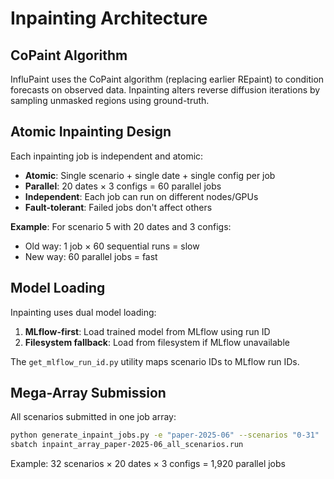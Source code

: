 # Inpainting Architecture

## CoPaint Algorithm

InfluPaint uses the CoPaint algorithm (replacing earlier REpaint) to condition forecasts on observed data. Inpainting alters reverse diffusion iterations by sampling unmasked regions using ground-truth.

## Atomic Inpainting Design

Each inpainting job is independent and atomic:

- **Atomic**: Single scenario + single date + single config per job
- **Parallel**: 20 dates × 3 configs = 60 parallel jobs
- **Independent**: Each job can run on different nodes/GPUs
- **Fault-tolerant**: Failed jobs don't affect others

**Example**: For scenario 5 with 20 dates and 3 configs:
- Old way: 1 job × 60 sequential runs = slow
- New way: 60 parallel jobs = fast

## Model Loading

Inpainting uses dual model loading:

1. **MLflow-first**: Load trained model from MLflow using run ID
2. **Filesystem fallback**: Load from filesystem if MLflow unavailable

The `get_mlflow_run_id.py` utility maps scenario IDs to MLflow run IDs.

## Mega-Array Submission

All scenarios submitted in one job array:

```bash
python generate_inpaint_jobs.py -e "paper-2025-06" --scenarios "0-31"
sbatch inpaint_array_paper-2025-06_all_scenarios.run
```

Example: 32 scenarios × 20 dates × 3 configs = 1,920 parallel jobs

